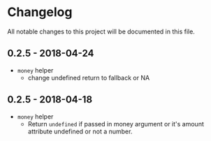 # Changelog

All notable changes to this project will be documented in this file.

## 0.2.5 - 2018-04-24

-   `money` helper
    -   change undefined return to fallback or NA


## 0.2.5 - 2018-04-18

-   `money` helper
    -   Return `undefined` if passed in money argument or it's amount attribute undefined or not a number.
